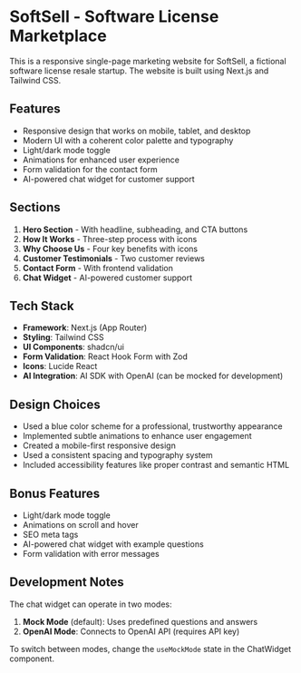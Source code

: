 # SoftSell - Software License Marketplace

This is a responsive single-page marketing website for SoftSell, a fictional software license resale startup. The website is built using Next.js and Tailwind CSS.

## Features

- Responsive design that works on mobile, tablet, and desktop
- Modern UI with a coherent color palette and typography
- Light/dark mode toggle
- Animations for enhanced user experience
- Form validation for the contact form
- AI-powered chat widget for customer support

## Sections

1. **Hero Section** - With headline, subheading, and CTA buttons
2. **How It Works** - Three-step process with icons
3. **Why Choose Us** - Four key benefits with icons
4. **Customer Testimonials** - Two customer reviews
5. **Contact Form** - With frontend validation
6. **Chat Widget** - AI-powered customer support

## Tech Stack

- **Framework**: Next.js (App Router)
- **Styling**: Tailwind CSS
- **UI Components**: shadcn/ui
- **Form Validation**: React Hook Form with Zod
- **Icons**: Lucide React
- **AI Integration**: AI SDK with OpenAI (can be mocked for development)

## Design Choices

- Used a blue color scheme for a professional, trustworthy appearance
- Implemented subtle animations to enhance user engagement
- Created a mobile-first responsive design
- Used a consistent spacing and typography system
- Included accessibility features like proper contrast and semantic HTML

## Bonus Features

- Light/dark mode toggle
- Animations on scroll and hover
- SEO meta tags
- AI-powered chat widget with example questions
- Form validation with error messages

## Development Notes

The chat widget can operate in two modes:
1. **Mock Mode** (default): Uses predefined questions and answers
2. **OpenAI Mode**: Connects to OpenAI API (requires API key)

To switch between modes, change the `useMockMode` state in the ChatWidget component.
